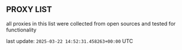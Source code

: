 ## PROXY LIST

all proxies in this list were collected from open sources and tested for functionality

last update: `2025-03-22 14:52:31.458263+00:00` UTC